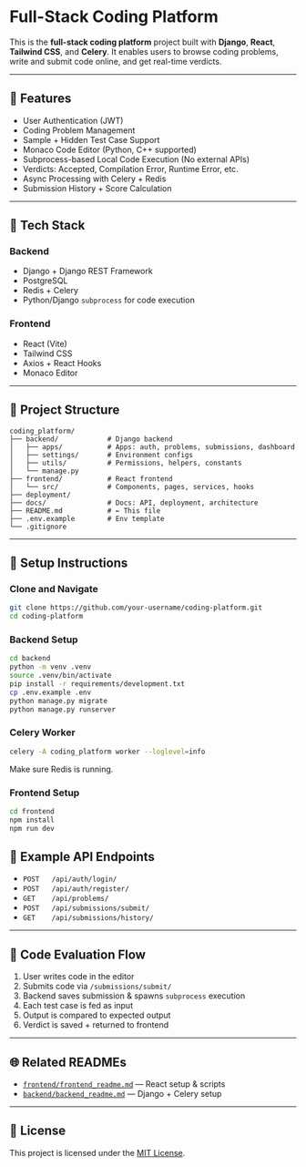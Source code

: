 # Full-Stack Coding Platform

This is the **full-stack coding platform** project built with **Django**, **React**, **Tailwind CSS**, and **Celery**. It enables users to browse coding problems, write and submit code online, and get real-time verdicts.

---

## 🚀 Features

- User Authentication (JWT)
- Coding Problem Management
- Sample + Hidden Test Case Support
- Monaco Code Editor (Python, C++ supported)
- Subprocess-based Local Code Execution (No external APIs)
- Verdicts: Accepted, Compilation Error, Runtime Error, etc.
- Async Processing with Celery + Redis
- Submission History + Score Calculation

---

## 🔧 Tech Stack

### Backend
- Django + Django REST Framework
- PostgreSQL
- Redis + Celery
- Python/Django `subprocess` for code execution

### Frontend
- React (Vite)
- Tailwind CSS
- Axios + React Hooks
- Monaco Editor

---

## 📁 Project Structure

```
coding_platform/
├── backend/            # Django backend
│   ├── apps/           # Apps: auth, problems, submissions, dashboard
│   ├── settings/       # Environment configs
│   ├── utils/          # Permissions, helpers, constants
│   └── manage.py
├── frontend/           # React frontend
│   └── src/            # Components, pages, services, hooks
├── deployment/         
├── docs/               # Docs: API, deployment, architecture
├── README.md           # ← This file
├── .env.example        # Env template
└── .gitignore
```

---

## 📄 Setup Instructions

### Clone and Navigate
```bash
git clone https://github.com/your-username/coding-platform.git
cd coding-platform
```

### Backend Setup
```bash
cd backend
python -m venv .venv
source .venv/bin/activate
pip install -r requirements/development.txt
cp .env.example .env
python manage.py migrate
python manage.py runserver
```

### Celery Worker
```bash
celery -A coding_platform worker --loglevel=info
```

Make sure Redis is running.

### Frontend Setup
```bash
cd frontend
npm install
npm run dev
```

## 🔬 Example API Endpoints

- `POST   /api/auth/login/`
- `POST   /api/auth/register/`
- `GET    /api/problems/`
- `POST   /api/submissions/submit/`
- `GET    /api/submissions/history/`

---

## 🔄 Code Evaluation Flow

1. User writes code in the editor
2. Submits code via `/submissions/submit/`
3. Backend saves submission & spawns `subprocess` execution
4. Each test case is fed as input
5. Output is compared to expected output
6. Verdict is saved + returned to frontend

---

## 🌐 Related READMEs

- [`frontend/frontend_readme.md`](./frontend/frontend_readme.md) — React setup & scripts
- [`backend/backend_readme.md`](./backend/backend_readme.md) — Django + Celery setup

---


## 📖 License

This project is licensed under the [MIT License](./LICENSE).

